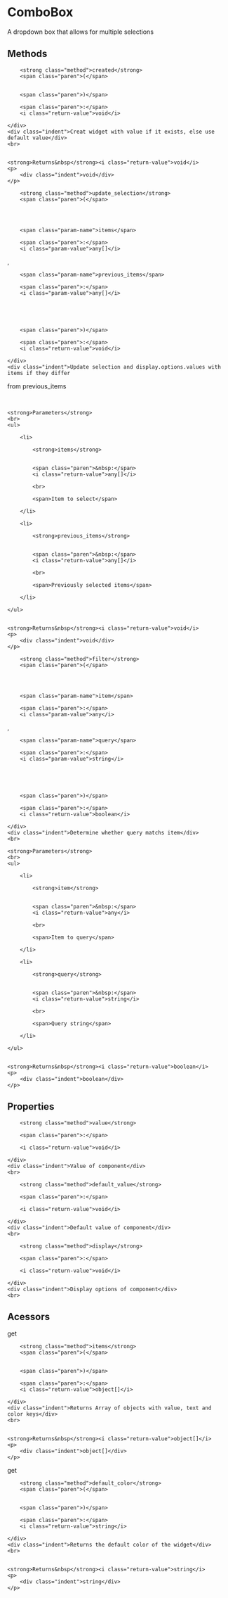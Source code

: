 <div class="component">
    <h1>ComboBox</h1>
</div>



<div class="definition">
    <div class="indent">A dropdown box that allows for multiple selections</div>
</div>


























































<h2>Methods</h2>















<div class="definition">
    <div class="definition-header">

<div class="tsd-kind-icon method-icon"></div>


        <strong class="method">created</strong>
        <span class="paren">(</span>


        <span class="paren">)</span>

        <span class="paren">:</span>
        <i class="return-value">void</i>

    </div>
    <div class="indent">Creat widget with value if it exists, else use default value</div>
    <br>


    <strong>Returns&nbsp</strong><i class="return-value">void</i>
    <p>
        <div class="indent">void</div>
    </p>

</div>







<div class="definition">
    <div class="definition-header">

<div class="tsd-kind-icon method-icon"></div>


        <strong class="method">update_selection</strong>
        <span class="paren">(</span>




        <span class="param-name">items</span>

        <span class="paren">:</span>
        <i class="param-value">any[]</i>


<span class="paren">,</span>




        <span class="param-name">previous_items</span>

        <span class="paren">:</span>
        <i class="param-value">any[]</i>





        <span class="paren">)</span>

        <span class="paren">:</span>
        <i class="return-value">void</i>

    </div>
    <div class="indent">Update selection and display.options.values with items if they differ
from previous_items</div>
    <br>

    <strong>Parameters</strong>
    <br>
    <ul>

        <li>

            <strong>items</strong>


            <span class="paren">&nbsp:</span>
            <i class="return-value">any[]</i>

            <br>

            <span>Item to select</span>

        </li>

        <li>

            <strong>previous_items</strong>


            <span class="paren">&nbsp:</span>
            <i class="return-value">any[]</i>

            <br>

            <span>Previously selected items</span>

        </li>

    </ul>


    <strong>Returns&nbsp</strong><i class="return-value">void</i>
    <p>
        <div class="indent">void</div>
    </p>

</div>



<div class="definition">
    <div class="definition-header">

<div class="tsd-kind-icon method-icon"></div>


        <strong class="method">filter</strong>
        <span class="paren">(</span>




        <span class="param-name">item</span>

        <span class="paren">:</span>
        <i class="param-value">any</i>


<span class="paren">,</span>




        <span class="param-name">query</span>

        <span class="paren">:</span>
        <i class="param-value">string</i>





        <span class="paren">)</span>

        <span class="paren">:</span>
        <i class="return-value">boolean</i>

    </div>
    <div class="indent">Determine whether query matchs item</div>
    <br>

    <strong>Parameters</strong>
    <br>
    <ul>

        <li>

            <strong>item</strong>


            <span class="paren">&nbsp:</span>
            <i class="return-value">any</i>

            <br>

            <span>Item to query</span>

        </li>

        <li>

            <strong>query</strong>


            <span class="paren">&nbsp:</span>
            <i class="return-value">string</i>

            <br>

            <span>Query string</span>

        </li>

    </ul>


    <strong>Returns&nbsp</strong><i class="return-value">boolean</i>
    <p>
        <div class="indent">boolean</div>
    </p>

</div>








<h2>Properties</h2>





<div class="definition">
    <div class="definition-header">
    <div class="tsd-kind-icon property-icon"></div>

        <strong class="method">value</strong>

        <span class="paren">:</span>

        <i class="return-value">void</i>

    </div>
    <div class="indent">Value of component</div>
    <br>

</div>



<div class="definition">
    <div class="definition-header">
    <div class="tsd-kind-icon property-icon"></div>

        <strong class="method">default_value</strong>

        <span class="paren">:</span>

        <i class="return-value">void</i>

    </div>
    <div class="indent">Default value of component</div>
    <br>

</div>



<div class="definition">
    <div class="definition-header">
    <div class="tsd-kind-icon property-icon"></div>

        <strong class="method">display</strong>

        <span class="paren">:</span>

        <i class="return-value">void</i>

    </div>
    <div class="indent">Display options of component</div>
    <br>

</div>






















<h2>Acessors</h2>

















<div class="definition">
    <div class="definition-header">

<div class="tsd-kind-icon accessor-icon"></div>
<span class="getter">get</span>


        <strong class="method">items</strong>
        <span class="paren">(</span>


        <span class="paren">)</span>

        <span class="paren">:</span>
        <i class="return-value">object[]</i>

    </div>
    <div class="indent">Returns Array of objects with value, text and color keys</div>
    <br>


    <strong>Returns&nbsp</strong><i class="return-value">object[]</i>
    <p>
        <div class="indent">object[]</div>
    </p>

</div>



<div class="definition">
    <div class="definition-header">

<div class="tsd-kind-icon accessor-icon"></div>
<span class="getter">get</span>


        <strong class="method">default_color</strong>
        <span class="paren">(</span>


        <span class="paren">)</span>

        <span class="paren">:</span>
        <i class="return-value">string</i>

    </div>
    <div class="indent">Returns the default color of the widget</div>
    <br>


    <strong>Returns&nbsp</strong><i class="return-value">string</i>
    <p>
        <div class="indent">string</div>
    </p>

</div>





































